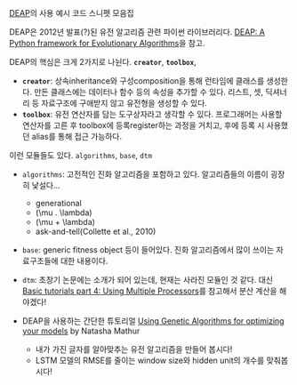 [DEAP](https://github.com/deap/deap)의 사용 예시 코드 스니펫 모음집

DEAP은 2012년 발표(?)된 유전 알고리즘 관련 파이썬 라이브러리다.  [DEAP: A Python framework for Evolutionary Algorithms](https://www.researchgate.net/publication/235707002_DEAP_A_Python_framework_for_Evolutionary_Algorithms)을 참고.


DEAP의 핵심은 크게 2가지로 나뉜다. **```creator```**, **```toolbox```**, 
- **```creator```**: 상속inheritance와 구성composition을 통해 런타임에 클래스를 생성한다. 만든 클래스에는 데이터나 함수 등의 속성을 추가할 수 있다. 리스트, 셋, 딕셔너리 등 자료구조에 구애받지 않고 유전형을 생성할 수 있다.
- **```toolbox```**: 유전 연산자를 담는 도구상자라고 생각할 수 있다. 프로그래머는 사용할 연산자를 고른 후 toolbox에 등록register하는 과정을 거치고, 후에 등록 시 사용했던 alias를 통해 접근 가능하다.


이런 모듈들도 있다. ```algorithms```, ```base```, ```dtm```

- ```algorithms```: 고전적인 진화 알고리즘을 포함하고 있다. 알고리즘들의 이름이 굉장히 낯설다...
    - generational
    - (\mu . \lambda)
    - (\mu + \lambda)
    - ask-and-tell(Collette et al., 2010)
    
- ```base```: generic fitness object 등이 들어있다. 진화 알고리즘에서 많이 쓰이는 자료구조들에 대한 내용이다.
- ```dtm```: 초창기 논문에는 소개가 되어 있는데, 현재는 사라진 모듈인 것 같다. 대신 [Basic tutorials part 4: Using Multiple Processors](https://deap.readthedocs.io/en/master/tutorials/basic/part4.html)를 참고해서 분산 계산을 해야겠다! 





- DEAP을 사용하는 간단한 튜토리얼 [Using Genetic Algorithms for optimizing your models](https://hub.packtpub.com/using-genetic-algorithms-for-optimizing-your-models-tutorial/) by Natasha Mathur
    - 내가 가진 글자를 알아맞추는 유전 알고리즘을 만들어 봅시다! 
    - LSTM 모델의 RMSE를 줄이는 window size와 hidden unit의 개수를 맞춰봅시다! 
